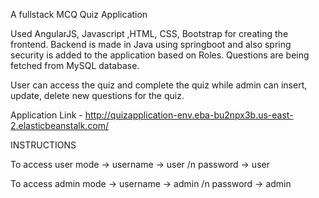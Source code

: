 A fullstack MCQ Quiz Application

Used AngularJS, Javascript ,HTML, CSS, Bootstrap for creating the frontend.
Backend is made in Java using springboot and also spring security is added to the application based on Roles.
Questions are being fetched from MySQL database.

User can access the quiz and complete the quiz while admin can insert, update, delete new questions for the quiz.

Application Link - http://quizapplication-env.eba-bu2npx3b.us-east-2.elasticbeanstalk.com/

INSTRUCTIONS

To access user mode ->
username -> user /n
password -> user

To access admin mode ->
username -> admin /n
password -> admin
